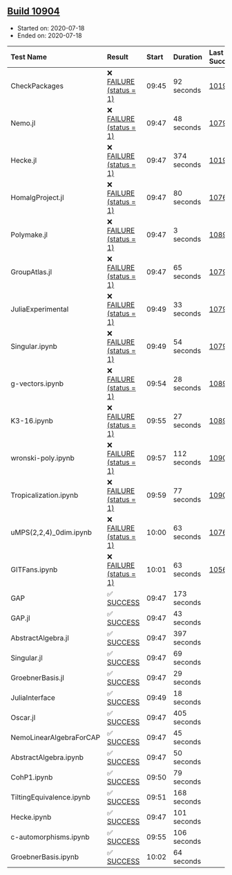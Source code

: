 ## [Build 10904](https://oscarci.mathematik.uni-kl.de/job/oscar/10904/)

* Started on: 2020-07-18
* Ended on: 2020-07-18

| Test Name    | Result | Start | Duration | Last Success | First Failure |
|:-------------|:-------|:------|:---------|:-------------|:--------------|
| CheckPackages | ❌ [FAILURE (status = 1)](https://oscarci.mathematik.uni-kl.de/job/oscar/10904/artifact/logs/build-10904/CheckPackages.log) | 09:45 | 92 seconds | [10197](https://oscarci.mathematik.uni-kl.de/job/oscar/10197/) | [10198](https://oscarci.mathematik.uni-kl.de/job/oscar/10198/) |
| Nemo.jl | ❌ [FAILURE (status = 1)](https://oscarci.mathematik.uni-kl.de/job/oscar/10904/artifact/logs/build-10904/Nemo.jl.log) | 09:47 | 48 seconds | [10790](https://oscarci.mathematik.uni-kl.de/job/oscar/10790/) | [10791](https://oscarci.mathematik.uni-kl.de/job/oscar/10791/) |
| Hecke.jl | ❌ [FAILURE (status = 1)](https://oscarci.mathematik.uni-kl.de/job/oscar/10904/artifact/logs/build-10904/Hecke.jl.log) | 09:47 | 374 seconds | [10197](https://oscarci.mathematik.uni-kl.de/job/oscar/10197/) | [10198](https://oscarci.mathematik.uni-kl.de/job/oscar/10198/) |
| HomalgProject.jl | ❌ [FAILURE (status = 1)](https://oscarci.mathematik.uni-kl.de/job/oscar/10904/artifact/logs/build-10904/HomalgProject.jl.log) | 09:47 | 80 seconds | [10765](https://oscarci.mathematik.uni-kl.de/job/oscar/10765/) | [10766](https://oscarci.mathematik.uni-kl.de/job/oscar/10766/) |
| Polymake.jl | ❌ [FAILURE (status = 1)](https://oscarci.mathematik.uni-kl.de/job/oscar/10904/artifact/logs/build-10904/Polymake.jl.log) | 09:47 | 3 seconds | [10891](https://oscarci.mathematik.uni-kl.de/job/oscar/10891/) | [10892](https://oscarci.mathematik.uni-kl.de/job/oscar/10892/) |
| GroupAtlas.jl | ❌ [FAILURE (status = 1)](https://oscarci.mathematik.uni-kl.de/job/oscar/10904/artifact/logs/build-10904/GroupAtlas.jl.log) | 09:47 | 65 seconds | [10790](https://oscarci.mathematik.uni-kl.de/job/oscar/10790/) | [10791](https://oscarci.mathematik.uni-kl.de/job/oscar/10791/) |
| JuliaExperimental | ❌ [FAILURE (status = 1)](https://oscarci.mathematik.uni-kl.de/job/oscar/10904/artifact/logs/build-10904/JuliaExperimental.log) | 09:49 | 33 seconds | [10790](https://oscarci.mathematik.uni-kl.de/job/oscar/10790/) | [10791](https://oscarci.mathematik.uni-kl.de/job/oscar/10791/) |
| Singular.ipynb | ❌ [FAILURE (status = 1)](https://oscarci.mathematik.uni-kl.de/job/oscar/10904/artifact/logs/build-10904/Singular.ipynb.log) | 09:49 | 54 seconds | [10790](https://oscarci.mathematik.uni-kl.de/job/oscar/10790/) | [10791](https://oscarci.mathematik.uni-kl.de/job/oscar/10791/) |
| g-vectors.ipynb | ❌ [FAILURE (status = 1)](https://oscarci.mathematik.uni-kl.de/job/oscar/10904/artifact/logs/build-10904/g-vectors.ipynb.log) | 09:54 | 28 seconds | [10891](https://oscarci.mathematik.uni-kl.de/job/oscar/10891/) | [10892](https://oscarci.mathematik.uni-kl.de/job/oscar/10892/) |
| K3-16.ipynb | ❌ [FAILURE (status = 1)](https://oscarci.mathematik.uni-kl.de/job/oscar/10904/artifact/logs/build-10904/K3-16.ipynb.log) | 09:55 | 27 seconds | [10891](https://oscarci.mathematik.uni-kl.de/job/oscar/10891/) | [10892](https://oscarci.mathematik.uni-kl.de/job/oscar/10892/) |
| wronski-poly.ipynb | ❌ [FAILURE (status = 1)](https://oscarci.mathematik.uni-kl.de/job/oscar/10904/artifact/logs/build-10904/wronski-poly.ipynb.log) | 09:57 | 112 seconds | [10902](https://oscarci.mathematik.uni-kl.de/job/oscar/10902/) | [10903](https://oscarci.mathematik.uni-kl.de/job/oscar/10903/) |
| Tropicalization.ipynb | ❌ [FAILURE (status = 1)](https://oscarci.mathematik.uni-kl.de/job/oscar/10904/artifact/logs/build-10904/Tropicalization.ipynb.log) | 09:59 | 77 seconds | [10902](https://oscarci.mathematik.uni-kl.de/job/oscar/10902/) | [10903](https://oscarci.mathematik.uni-kl.de/job/oscar/10903/) |
| uMPS(2,2,4)_0dim.ipynb | ❌ [FAILURE (status = 1)](https://oscarci.mathematik.uni-kl.de/job/oscar/10904/artifact/logs/build-10904/uMPS-2-2-4-_0dim.ipynb.log) | 10:00 | 63 seconds | [10765](https://oscarci.mathematik.uni-kl.de/job/oscar/10765/) | [10766](https://oscarci.mathematik.uni-kl.de/job/oscar/10766/) |
| GITFans.ipynb | ❌ [FAILURE (status = 1)](https://oscarci.mathematik.uni-kl.de/job/oscar/10904/artifact/logs/build-10904/GITFans.ipynb.log) | 10:01 | 63 seconds | [10566](https://oscarci.mathematik.uni-kl.de/job/oscar/10566/) | [10567](https://oscarci.mathematik.uni-kl.de/job/oscar/10567/) |
| GAP | ✅ [SUCCESS](https://oscarci.mathematik.uni-kl.de/job/oscar/10904/artifact/logs/build-10904/GAP.log) | 09:47 | 173 seconds |  |  |
| GAP.jl | ✅ [SUCCESS](https://oscarci.mathematik.uni-kl.de/job/oscar/10904/artifact/logs/build-10904/GAP.jl.log) | 09:47 | 43 seconds |  |  |
| AbstractAlgebra.jl | ✅ [SUCCESS](https://oscarci.mathematik.uni-kl.de/job/oscar/10904/artifact/logs/build-10904/AbstractAlgebra.jl.log) | 09:47 | 397 seconds |  |  |
| Singular.jl | ✅ [SUCCESS](https://oscarci.mathematik.uni-kl.de/job/oscar/10904/artifact/logs/build-10904/Singular.jl.log) | 09:47 | 69 seconds |  |  |
| GroebnerBasis.jl | ✅ [SUCCESS](https://oscarci.mathematik.uni-kl.de/job/oscar/10904/artifact/logs/build-10904/GroebnerBasis.jl.log) | 09:47 | 29 seconds |  |  |
| JuliaInterface | ✅ [SUCCESS](https://oscarci.mathematik.uni-kl.de/job/oscar/10904/artifact/logs/build-10904/JuliaInterface.log) | 09:49 | 18 seconds |  |  |
| Oscar.jl | ✅ [SUCCESS](https://oscarci.mathematik.uni-kl.de/job/oscar/10904/artifact/logs/build-10904/Oscar.jl.log) | 09:47 | 405 seconds |  |  |
| NemoLinearAlgebraForCAP | ✅ [SUCCESS](https://oscarci.mathematik.uni-kl.de/job/oscar/10904/artifact/logs/build-10904/NemoLinearAlgebraForCAP.log) | 09:47 | 45 seconds |  |  |
| AbstractAlgebra.ipynb | ✅ [SUCCESS](https://oscarci.mathematik.uni-kl.de/job/oscar/10904/artifact/logs/build-10904/AbstractAlgebra.ipynb.log) | 09:47 | 50 seconds |  |  |
| CohP1.ipynb | ✅ [SUCCESS](https://oscarci.mathematik.uni-kl.de/job/oscar/10904/artifact/logs/build-10904/CohP1.ipynb.log) | 09:50 | 79 seconds |  |  |
| TiltingEquivalence.ipynb | ✅ [SUCCESS](https://oscarci.mathematik.uni-kl.de/job/oscar/10904/artifact/logs/build-10904/TiltingEquivalence.ipynb.log) | 09:51 | 168 seconds |  |  |
| Hecke.ipynb | ✅ [SUCCESS](https://oscarci.mathematik.uni-kl.de/job/oscar/10904/artifact/logs/build-10904/Hecke.ipynb.log) | 09:47 | 101 seconds |  |  |
| c-automorphisms.ipynb | ✅ [SUCCESS](https://oscarci.mathematik.uni-kl.de/job/oscar/10904/artifact/logs/build-10904/c-automorphisms.ipynb.log) | 09:55 | 106 seconds |  |  |
| GroebnerBasis.ipynb | ✅ [SUCCESS](https://oscarci.mathematik.uni-kl.de/job/oscar/10904/artifact/logs/build-10904/GroebnerBasis.ipynb.log) | 10:02 | 64 seconds |  |  |
